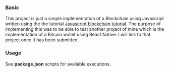 ### Basic
This project is just a simple implementation of a Blockchain using Javascript written using the the tutorial [Javascript blockchain tutorial](https://www.hamrodev.com/en/blog/tutorials/javascript-blockchain). The purpose of implementing this was to be able to test another project of mine which is the implementation of a Bitcoin wallet using React Native. I will link to that project once it has been submitted.

### Usage
See **package.json** scripts for available executions.
